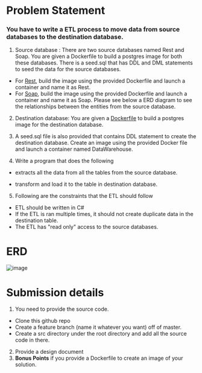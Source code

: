 # Problem Statement
### You have to write a ETL process to move data from source databases to the destination database.
1. Source database : There are two source databases named Rest and Soap.
 You are given a Dockerfile to build a postgres image for both these databases.
 There is a seed.sql that has DDL and DML statements to seed the data for the source databases. 
  - For [Rest](https://github.com/chax0r/etl/tree/master/images/Rest), build the image using the provided Dockerfile and launch a container and name it as Rest. 
  - For [Soap](https://github.com/chax0r/etl/tree/master/images/Soap), build the image using the provided Dockerfile and launch a container and name it as Soap.
  Please see below a ERD diagram to see the relationships between the entities from the source database.

2. Destination database: You are given a [Dockerfile](https://github.com/chax0r/etl/tree/master/images/Warehouse) to build a postgres image for the destination database. 
3. A seed.sql file is also provided that contains DDL statement to create the destination database.
   Create an image using the provided Docker file and launch a container named DataWarehouse.

4. Write a program that does the following

 - extracts all the data from all the tables from the source database.

 - transform and load it to the table in destination database.
5. Following are the constraints that the ETL should follow

 - ETL should be written in C#
 - If the ETL is ran multiple times, it should not create duplicate data in the destination table.
 - The ETL has "read only" access to the source databases.

# ERD
![image](https://user-images.githubusercontent.com/660816/121228627-f8b2a080-c85a-11eb-8db9-fa5b6d932876.png)

# Submission details
1. You need to provide the source code. 
  + Clone this github repo
  + Create a feature branch (name it whatever you want) off of master.
  + Create a src directory under the root directory and add all the source code in there.
2. Provide a design document
3. **Bonus Points** if you provide a Dockerfile to create an image of your solution.

